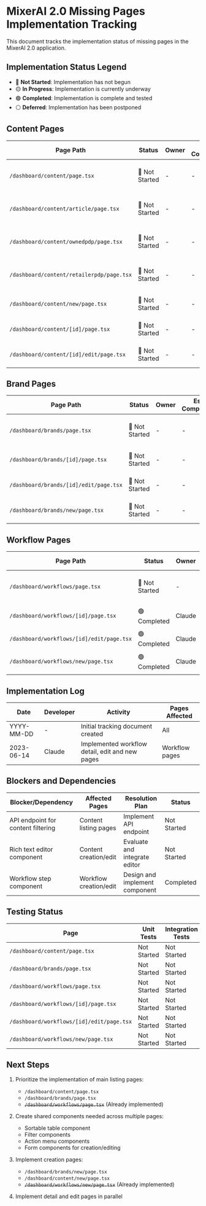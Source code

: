 # MixerAI 2.0 Missing Pages Implementation Tracking

This document tracks the implementation status of missing pages in the MixerAI 2.0 application.

## Implementation Status Legend

- 🔴 **Not Started**: Implementation has not begun
- 🟡 **In Progress**: Implementation is currently underway
- 🟢 **Completed**: Implementation is complete and tested
- ⚪ **Deferred**: Implementation has been postponed

## Content Pages

| Page Path | Status | Owner | Est. Completion | Notes |
|-----------|--------|-------|-----------------|-------|
| `/dashboard/content/page.tsx` | 🔴 Not Started | - | - | Main content listing page |
| `/dashboard/content/article/page.tsx` | 🔴 Not Started | - | - | Article-specific content page |
| `/dashboard/content/ownedpdp/page.tsx` | 🔴 Not Started | - | - | Owned PDP content page |
| `/dashboard/content/retailerpdp/page.tsx` | 🔴 Not Started | - | - | Retailer PDP content page |
| `/dashboard/content/new/page.tsx` | 🔴 Not Started | - | - | Content creation page |
| `/dashboard/content/[id]/page.tsx` | 🔴 Not Started | - | - | Content detail view |
| `/dashboard/content/[id]/edit/page.tsx` | 🔴 Not Started | - | - | Content edit page |

## Brand Pages

| Page Path | Status | Owner | Est. Completion | Notes |
|-----------|--------|-------|-----------------|-------|
| `/dashboard/brands/page.tsx` | 🔴 Not Started | - | - | Main brands listing page |
| `/dashboard/brands/[id]/page.tsx` | 🔴 Not Started | - | - | Brand detail view |
| `/dashboard/brands/[id]/edit/page.tsx` | 🔴 Not Started | - | - | Brand edit page |
| `/dashboard/brands/new/page.tsx` | 🔴 Not Started | - | - | Brand creation page |

## Workflow Pages

| Page Path | Status | Owner | Est. Completion | Notes |
|-----------|--------|-------|-----------------|-------|
| `/dashboard/workflows/page.tsx` | 🔴 Not Started | - | - | Main workflows listing page |
| `/dashboard/workflows/[id]/page.tsx` | 🟢 Completed | Claude | 2023-06-14 | Workflow detail view |
| `/dashboard/workflows/[id]/edit/page.tsx` | 🟢 Completed | Claude | 2023-06-14 | Workflow edit page |
| `/dashboard/workflows/new/page.tsx` | 🟢 Completed | Claude | 2023-06-14 | Workflow creation page |

## Implementation Log

| Date | Developer | Activity | Pages Affected |
|------|-----------|----------|----------------|
| YYYY-MM-DD | - | Initial tracking document created | All |
| 2023-06-14 | Claude | Implemented workflow detail, edit and new pages | Workflow pages |

## Blockers and Dependencies

| Blocker/Dependency | Affected Pages | Resolution Plan | Status |
|--------------------|--------------------|----------------|--------|
| API endpoint for content filtering | Content listing pages | Implement API endpoint | Not Started |
| Rich text editor component | Content creation/edit | Evaluate and integrate editor | Not Started |
| Workflow step component | Workflow creation/edit | Design and implement component | Completed |

## Testing Status

| Page | Unit Tests | Integration Tests | User Acceptance | Notes |
|------|------------|-------------------|----------------|-------|
| `/dashboard/content/page.tsx` | Not Started | Not Started | Not Started | - |
| `/dashboard/brands/page.tsx` | Not Started | Not Started | Not Started | - |
| `/dashboard/workflows/page.tsx` | Not Started | Not Started | Not Started | - |
| `/dashboard/workflows/[id]/page.tsx` | Not Started | Not Started | Not Started | Mock data implementation |
| `/dashboard/workflows/[id]/edit/page.tsx` | Not Started | Not Started | Not Started | Mock data implementation |
| `/dashboard/workflows/new/page.tsx` | Not Started | Not Started | Not Started | Mock data implementation |

## Next Steps

1. Prioritize the implementation of main listing pages:
   - `/dashboard/content/page.tsx`
   - `/dashboard/brands/page.tsx`
   - ~~`/dashboard/workflows/page.tsx`~~ (Already implemented)

2. Create shared components needed across multiple pages:
   - Sortable table component
   - Filter components
   - Action menu components
   - Form components for creation/editing

3. Implement creation pages:
   - `/dashboard/brands/new/page.tsx`
   - `/dashboard/content/new/page.tsx`
   - ~~`/dashboard/workflows/new/page.tsx`~~ (Already implemented)

4. Implement detail and edit pages in parallel 